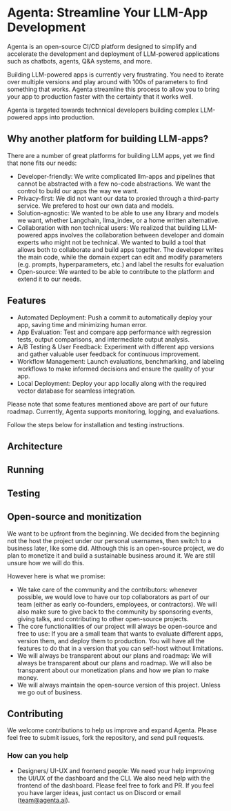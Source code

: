 # Agenta: Streamline Your LLM-App Development

Agenta is an open-source CI/CD platform designed to simplify and accelerate the development and deployment of LLM-powered applications such as chatbots, agents, Q&A systems, and more. 

Building LLM-powered apps is currently very frustrating. You need to iterate over multiple versions and play around with 100s of parameters to find something that works. Agenta streamline this process to allow you to bring your app to production faster with the certainty that it works well.

Agenta is targeted towards technnical developers building complex LLM-powered apps into production.

## Why another platform for building LLM-apps?

There are a number of great platforms for building LLM apps, yet we find that none fits our needs:

- Developer-friendly: We write complicated llm-apps and pipelines that cannot be abstracted with a few no-code abstractions. We want the control to build our apps the way we want.
- Privacy-first: We did not want our data to proxied through a third-party service. We prefered to host our own data and models.
- Solution-agnostic: We wanted to be able to use any library and models we want, whether Langchain, llma_index, or a home written alternative.
- Collaboration with non technical users: We realized that building LLM-powered apps involves the collaboration between developer and domain experts who might not be technical. We wanted to build a tool that allows both to collaborate and build apps together. The developer writes the main code, while the domain expert can edit and modify parameters (e.g. prompts, hyperparameters, etc.) and label the results for evaluation
- Open-source: We wanted to be able to contribute to the platform and extend it to our needs.

## Features
- Automated Deployment: Push a commit to automatically deploy your app, saving time and minimizing human error.
- App Evaluation: Test and compare app performance with regression tests, output comparisons, and intermediate output analysis.
- A/B Testing & User Feedback: Experiment with different app versions and gather valuable user feedback for continuous improvement.
- Workflow Management: Launch evaluations, benchmarking, and labeling workflows to make informed decisions and ensure the quality of your app.
- Local Deployment: Deploy your app locally along with the required vector database for seamless integration.

Please note that some features mentioned above are part of our future roadmap. Currently, Agenta supports monitoring, logging, and evaluations.

Follow the steps below for installation and testing instructions.

## Architecture

## Running

## Testing

## Open-source and monitization
We want to be upfront from the beginning. We decided from the beginning not the host the project under our personal usernames, then switch to a business later, like some did. Although this is an open-source project, we do plan to monetize it and build a sustainable business around it. We are still unsure how we will do this.

However here is what we promise:
- We take care of the community and the contributors: whenever possible, we would love to have our top collaborators as part of our team (either as early co-founders, employees, or contractors). We will also make sure to give back to the community by sponsoring events, giving talks, and contributing to other open-source projects.
- The core functionalities of our project will always be open-source and free to use: If you are a small team that wants to evaluate different apps, version them, and deploy them to production. You will have all the features to do that in a version that you can self-host without limitations.
- We will always be transparent about our plans and roadmap: We will always be transparent about our plans and roadmap. We will also be transparent about our monetization plans and how we plan to make money.
- We will always maintain the open-source version of this project. Unless we go out of business.


## Contributing

We welcome contributions to help us improve and expand Agenta. Please feel free to submit issues, fork the repository, and send pull requests.

### How can you help
- Designers/ UI-UX and frontend people: We need your help improving the UI/UX of the dashboard and the CLI. We also need help with the frontend of the dashboard. Please feel free to fork and PR. If you feel you have larger ideas, just contact us on Discord or email (team@agenta.ai).
